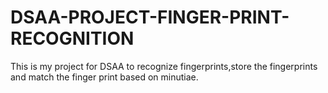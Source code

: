# DSAA-PROJECT-FINGER-PRINT-RECOGNITION
This is my project for DSAA to recognize fingerprints,store the fingerprints and match the finger print based on minutiae.
